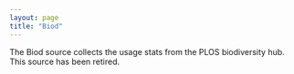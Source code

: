 ```yaml
---
layout: page
title: "Biod"
---
```


The Biod source collects the usage stats from the PLOS biodiversity hub. This source has been retired.
